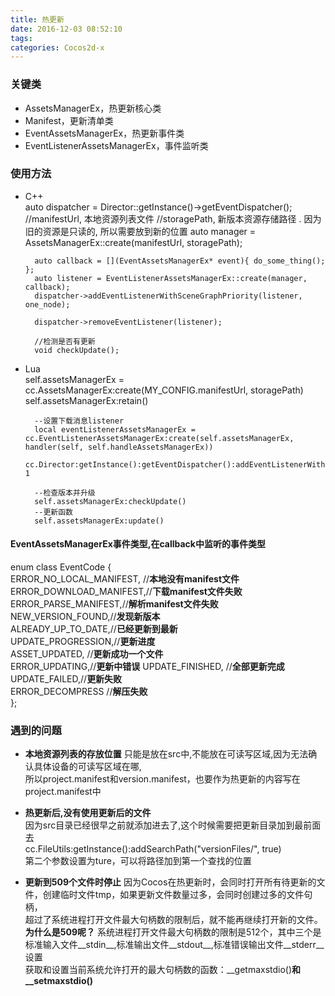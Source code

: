 ```yaml
---
title: 热更新
date: 2016-12-03 08:52:10
tags:
categories: Cocos2d-x
---
```


### 关键类
- AssetsManagerEx，热更新核心类
- Manifest，更新清单类
- EventAssetsManagerEx，热更新事件类
- EventListenerAssetsManagerEx，事件监听类
<!--more-->
### 使用方法
- C++   
        auto dispatcher = Director::getInstance()->getEventDispatcher();
        //manifestUrl, 本地资源列表文件
        //storagePath, 新版本资源存储路径 . 因为旧的资源是只读的, 所以需要放到新的位置
        auto manager = AssetsManagerEx::create(manifestUrl, storagePath);
        
        auto callback = [](EventAssetsManagerEx* event){ do_some_thing(); };
        auto listener = EventListenerAssetsManagerEx::create(manager, callback);
        dispatcher->addEventListenerWithSceneGraphPriority(listener, one_node);

        dispatcher->removeEventListener(listener);

        //检测是否有更新
        void checkUpdate();


- Lua   
        self.assetsManagerEx = cc.AssetsManagerEx:create(MY_CONFIG.manifestUrl, storagePath)
        self.assetsManagerEx:retain()

        --设置下载消息listener
        local eventListenerAssetsManagerEx = cc.EventListenerAssetsManagerEx:create(self.assetsManagerEx, handler(self, self.handleAssetsManagerEx))
        cc.Director:getInstance():getEventDispatcher():addEventListenerWithFixedPriority(eventListenerAssetsManagerEx, 1

        --检查版本并升级
        self.assetsManagerEx:checkUpdate()
        --更新函数
        self.assetsManagerEx:update()
        
#### EventAssetsManagerEx事件类型,在callback中监听的事件类型
enum class EventCode
  {  
  ERROR_NO_LOCAL_MANIFEST, //**本地没有manifest文件**  
  ERROR_DOWNLOAD_MANIFEST,//**下载manifest文件失败**  
  ERROR_PARSE_MANIFEST,//**解析manifest文件失败**  
  NEW_VERSION_FOUND,//**发现新版本**  
  ALREADY_UP_TO_DATE,//**已经更新到最新**  
  UPDATE_PROGRESSION,//**更新进度**  
  ASSET_UPDATED,     //**更新成功一个文件**  
  ERROR_UPDATING,//**更新中错误**
  UPDATE_FINISHED,     //**全部更新完成**  
  UPDATE_FAILED,//**更新失败**  
  ERROR_DECOMPRESS //**解压失败**  
  };   
    
### 遇到的问题
- **本地资源列表的存放位置**
只能是放在src中,不能放在可读写区域,因为无法确认具体设备的可读写区域在哪,     
所以project.manifest和version.manifest，也要作为热更新的内容写在project.manifest中

- **热更新后,没有使用更新后的文件**  
因为src目录已经很早之前就添加进去了,这个时候需要把更新目录加到最前面去  
        cc.FileUtils:getInstance():addSearchPath("versionFiles/", true)  
第二个参数设置为ture，可以将路径加到第一个查找的位置  
- **更新到509个文件时停止**
因为Cocos在热更新时，会同时打开所有待更新的文件，创建临时文件tmp，如果更新文件数量过多，会同时创建过多的文件句柄，  
超过了系统进程打开文件最大句柄数的限制后，就不能再继续打开新的文件。
**为什么是509呢？** 
系统进程打开文件最大句柄数的限制是512个，其中三个是标准输入文件__stdin__,标准输出文件__stdout__,标准错误输出文件__stderr__
设置  
获取和设置当前系统允许打开的最大句柄数的函数：__getmaxstdio()__和__setmaxstdio()__
